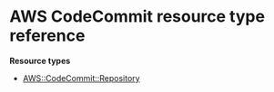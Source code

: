 # AWS CodeCommit resource type reference<a name="AWS_CodeCommit"></a>

**Resource types**
+ [AWS::CodeCommit::Repository](aws-resource-codecommit-repository.md)